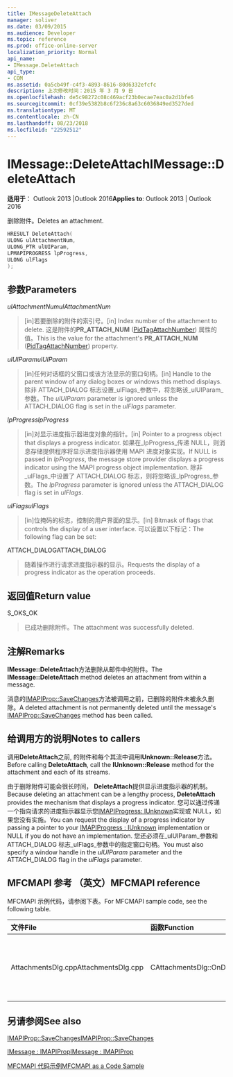 ```yaml
---
title: IMessageDeleteAttach
manager: soliver
ms.date: 03/09/2015
ms.audience: Developer
ms.topic: reference
ms.prod: office-online-server
localization_priority: Normal
api_name:
- IMessage.DeleteAttach
api_type:
- COM
ms.assetid: 0a5cb49f-c4f3-4893-8616-80d6332efcfc
description: 上次修改时间：2015 年 3 月 9 日
ms.openlocfilehash: de5c98272c08c469acf23b0ecae7eac0a2d1bfe6
ms.sourcegitcommit: 0cf39e5382b8c6f236c8a63c6036849ed3527ded
ms.translationtype: MT
ms.contentlocale: zh-CN
ms.lasthandoff: 08/23/2018
ms.locfileid: "22592512"
---
```

# <a name="imessagedeleteattach"></a><span data-ttu-id="b893e-103">IMessage::DeleteAttach</span><span class="sxs-lookup"><span data-stu-id="b893e-103">IMessage::DeleteAttach</span></span>

  
  
<span data-ttu-id="b893e-104">**适用于**： Outlook 2013 |Outlook 2016</span><span class="sxs-lookup"><span data-stu-id="b893e-104">**Applies to**: Outlook 2013 | Outlook 2016</span></span> 
  
<span data-ttu-id="b893e-105">删除附件。</span><span class="sxs-lookup"><span data-stu-id="b893e-105">Deletes an attachment.</span></span>
  
```cpp
HRESULT DeleteAttach(
ULONG ulAttachmentNum,
ULONG_PTR ulUIParam,
LPMAPIPROGRESS lpProgress,
ULONG ulFlags
);
```

## <a name="parameters"></a><span data-ttu-id="b893e-106">参数</span><span class="sxs-lookup"><span data-stu-id="b893e-106">Parameters</span></span>

 <span data-ttu-id="b893e-107">_ulAttachmentNum_</span><span class="sxs-lookup"><span data-stu-id="b893e-107">_ulAttachmentNum_</span></span>
  
> <span data-ttu-id="b893e-108">[in]若要删除的附件的索引号。</span><span class="sxs-lookup"><span data-stu-id="b893e-108">[in] Index number of the attachment to delete.</span></span> <span data-ttu-id="b893e-109">这是附件的**PR_ATTACH_NUM** ([PidTagAttachNumber](pidtagattachnumber-canonical-property.md)) 属性的值。</span><span class="sxs-lookup"><span data-stu-id="b893e-109">This is the value for the attachment's **PR_ATTACH_NUM** ([PidTagAttachNumber](pidtagattachnumber-canonical-property.md)) property.</span></span>
    
 <span data-ttu-id="b893e-110">_ulUIParam_</span><span class="sxs-lookup"><span data-stu-id="b893e-110">_ulUIParam_</span></span>
  
> <span data-ttu-id="b893e-111">[in]任何对话框的父窗口或该方法显示的窗口句柄。</span><span class="sxs-lookup"><span data-stu-id="b893e-111">[in] Handle to the parent window of any dialog boxes or windows this method displays.</span></span> <span data-ttu-id="b893e-112">除非 ATTACH_DIALOG 标志设置_ulFlags_参数中，将忽略该_ulUIParam_参数。</span><span class="sxs-lookup"><span data-stu-id="b893e-112">The  _ulUIParam_ parameter is ignored unless the ATTACH_DIALOG flag is set in the  _ulFlags_ parameter.</span></span> 
    
 <span data-ttu-id="b893e-113">_lpProgress_</span><span class="sxs-lookup"><span data-stu-id="b893e-113">_lpProgress_</span></span>
  
> <span data-ttu-id="b893e-114">[in]对显示进度指示器进度对象的指针。</span><span class="sxs-lookup"><span data-stu-id="b893e-114">[in] Pointer to a progress object that displays a progress indicator.</span></span> <span data-ttu-id="b893e-115">如果在_lpProgress_传递 NULL，则消息存储提供程序将显示进度指示器使用 MAPI 进度对象实现。</span><span class="sxs-lookup"><span data-stu-id="b893e-115">If NULL is passed in  _lpProgress_, the message store provider displays a progress indicator using the MAPI progress object implementation.</span></span> <span data-ttu-id="b893e-116">除非_ulFlags_中设置了 ATTACH_DIALOG 标志，则将忽略该_lpProgress_参数。</span><span class="sxs-lookup"><span data-stu-id="b893e-116">The  _lpProgress_ parameter is ignored unless the ATTACH_DIALOG flag is set in  _ulFlags_.</span></span>
    
 <span data-ttu-id="b893e-117">_ulFlags_</span><span class="sxs-lookup"><span data-stu-id="b893e-117">_ulFlags_</span></span>
  
> <span data-ttu-id="b893e-118">[in]位掩码的标志，控制的用户界面的显示。</span><span class="sxs-lookup"><span data-stu-id="b893e-118">[in] Bitmask of flags that controls the display of a user interface.</span></span> <span data-ttu-id="b893e-119">可以设置以下标记：</span><span class="sxs-lookup"><span data-stu-id="b893e-119">The following flag can be set:</span></span>
    
<span data-ttu-id="b893e-120">ATTACH_DIALOG</span><span class="sxs-lookup"><span data-stu-id="b893e-120">ATTACH_DIALOG</span></span> 
  
> <span data-ttu-id="b893e-121">随着操作进行请求进度指示器的显示。</span><span class="sxs-lookup"><span data-stu-id="b893e-121">Requests the display of a progress indicator as the operation proceeds.</span></span>
    
## <a name="return-value"></a><span data-ttu-id="b893e-122">返回值</span><span class="sxs-lookup"><span data-stu-id="b893e-122">Return value</span></span>

<span data-ttu-id="b893e-123">S_OK</span><span class="sxs-lookup"><span data-stu-id="b893e-123">S_OK</span></span> 
  
> <span data-ttu-id="b893e-124">已成功删除附件。</span><span class="sxs-lookup"><span data-stu-id="b893e-124">The attachment was successfully deleted.</span></span>
    
## <a name="remarks"></a><span data-ttu-id="b893e-125">注解</span><span class="sxs-lookup"><span data-stu-id="b893e-125">Remarks</span></span>

<span data-ttu-id="b893e-126">**IMessage::DeleteAttach**方法删除从邮件中的附件。</span><span class="sxs-lookup"><span data-stu-id="b893e-126">The **IMessage::DeleteAttach** method deletes an attachment from within a message.</span></span> 
  
<span data-ttu-id="b893e-127">消息的[IMAPIProp::SaveChanges](imapiprop-savechanges.md)方法被调用之前，已删除的附件未被永久删除。</span><span class="sxs-lookup"><span data-stu-id="b893e-127">A deleted attachment is not permanently deleted until the message's [IMAPIProp::SaveChanges](imapiprop-savechanges.md) method has been called.</span></span> 
  
## <a name="notes-to-callers"></a><span data-ttu-id="b893e-128">给调用方的说明</span><span class="sxs-lookup"><span data-stu-id="b893e-128">Notes to callers</span></span>

<span data-ttu-id="b893e-129">调用**DeleteAttach**之前, 的附件和每个其流中调用**IUnknown::Release**方法。</span><span class="sxs-lookup"><span data-stu-id="b893e-129">Before calling **DeleteAttach**, call the **IUnknown::Release** method for the attachment and each of its streams.</span></span> 
  
<span data-ttu-id="b893e-130">由于删除附件可能会很长时间， **DeleteAttach**提供显示进度指示器的机制。</span><span class="sxs-lookup"><span data-stu-id="b893e-130">Because deleting an attachment can be a lengthy process, **DeleteAttach** provides the mechanism that displays a progress indicator.</span></span> <span data-ttu-id="b893e-131">您可以通过传递一个指向请求的进度指示器显示您[IMAPIProgress: IUnknown](imapiprogressiunknown.md)实现或 NULL，如果您没有实施。</span><span class="sxs-lookup"><span data-stu-id="b893e-131">You can request the display of a progress indicator by passing a pointer to your [IMAPIProgress : IUnknown](imapiprogressiunknown.md) implementation or NULL if you do not have an implementation.</span></span> <span data-ttu-id="b893e-132">您还必须在_ulUIParam_参数和 ATTACH_DIALOG 标志_ulFlags_参数中的指定窗口句柄。</span><span class="sxs-lookup"><span data-stu-id="b893e-132">You must also specify a window handle in the  _ulUIParam_ parameter and the ATTACH_DIALOG flag in the  _ulFlags_ parameter.</span></span> 
  
## <a name="mfcmapi-reference"></a><span data-ttu-id="b893e-133">MFCMAPI 参考 （英文）</span><span class="sxs-lookup"><span data-stu-id="b893e-133">MFCMAPI reference</span></span>

<span data-ttu-id="b893e-134">MFCMAPI 示例代码，请参阅下表。</span><span class="sxs-lookup"><span data-stu-id="b893e-134">For MFCMAPI sample code, see the following table.</span></span>
  
|<span data-ttu-id="b893e-135">**文件**</span><span class="sxs-lookup"><span data-stu-id="b893e-135">**File**</span></span>|<span data-ttu-id="b893e-136">**函数**</span><span class="sxs-lookup"><span data-stu-id="b893e-136">**Function**</span></span>|<span data-ttu-id="b893e-137">**Comment**</span><span class="sxs-lookup"><span data-stu-id="b893e-137">**Comment**</span></span>|
|:-----|:-----|:-----|
|<span data-ttu-id="b893e-138">AttachmentsDlg.cpp</span><span class="sxs-lookup"><span data-stu-id="b893e-138">AttachmentsDlg.cpp</span></span>  <br/> |<span data-ttu-id="b893e-139">CAttachmentsDlg::OnDeleteSelectedItem</span><span class="sxs-lookup"><span data-stu-id="b893e-139">CAttachmentsDlg::OnDeleteSelectedItem</span></span>  <br/> |<span data-ttu-id="b893e-140">MFCMAPI 使用**IMessage::DeleteAttach**方法删除所选的附件。</span><span class="sxs-lookup"><span data-stu-id="b893e-140">MFCMAPI uses the **IMessage::DeleteAttach** method to delete the selected attachment.</span></span>  <br/> |
   
## <a name="see-also"></a><span data-ttu-id="b893e-141">另请参阅</span><span class="sxs-lookup"><span data-stu-id="b893e-141">See also</span></span>



[<span data-ttu-id="b893e-142">IMAPIProp::SaveChanges</span><span class="sxs-lookup"><span data-stu-id="b893e-142">IMAPIProp::SaveChanges</span></span>](imapiprop-savechanges.md)
  
[<span data-ttu-id="b893e-143">IMessage : IMAPIProp</span><span class="sxs-lookup"><span data-stu-id="b893e-143">IMessage : IMAPIProp</span></span>](imessageimapiprop.md)


[<span data-ttu-id="b893e-144">MFCMAPI 代码示例</span><span class="sxs-lookup"><span data-stu-id="b893e-144">MFCMAPI as a Code Sample</span></span>](mfcmapi-as-a-code-sample.md)


